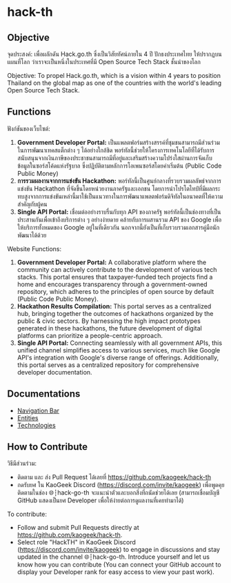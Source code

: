 # hack-th
## Objective
จุดประสงค์: เพื่อผลักดัน Hack.go.th ซึ่งเป็นวิสัยทัศน์ภายใน 4 ปี ปักธงประเทศไทย ให้ปรากฏบนแผนที่โลก ว่าเราจะเป็นหนึ่งในประเทศที่มี Open Source Tech Stack ชั้นนำของโลก
 
Objective: To propel Hack.go.th, which is a vision within 4 years to position Thailand on the global map as one of the countries with the world's leading Open Source Tech Stack.

## Functions
ฟังก์ชันของเว็บไซต์:
1. **Government Developer Portal:** เป็นแพลตฟอร์มสร้างสรรค์ที่ชุมชนสามารถมีส่วนร่วมในการพัฒนาเทคสแต็กต่าง ๆ ได้อย่างใกล้ชิด พอร์ทัลนี้ช่วยให้โครงการเทคโนโลยีที่ได้รับการสนับสนุนจากเงินภาษีของประชาชนสามารถมีที่อยู่และเสริมสร้างความโปร่งใสผ่านการจัดเก็บข้อมูลในซอร์สโค้ดแห่งรัฐบาล ซึ่งปฏิบัติตามหลักการโอเพนซอร์สโดยค่าเริ่มต้น (Public Code Public Money)
2. **การรวมผลงานจากการแข่งขัน Hackathon:** พอร์ทัลนี้เป็นศูนย์กลางที่รวบรวมผลลัพธ์จากการแข่งขัน Hackathon ที่จัดขึ้นโดยหน่วยงานภาครัฐและเอกชน โดยการนำโปรโตไทป์ที่มีผลกระทบสูงจากการแข่งขันเหล่านี้มาใช้เป็นแนวทางในการพัฒนาแพลตฟอร์มดิจิทัลในอนาคตที่ให้ความสำคัญกับผู้คน
3. **Single API Portal:** เชื่อมต่ออย่างราบรื่นกับทุก API ของภาครัฐ พอร์ทัลนี้เป็นช่องทางที่เป็นประสานกันเพื่อเข้าถึงบริการต่าง ๆ อย่างง่ายดาย คล้ายกับการผสานรวม API ของ Google เพื่อให้บริการทั้งหมดของ Google อยู่ในที่เดียวกัน นอกจากนี้ยังเป็นที่เก็บรวบรวมเอกสารคู่มือนักพัฒนาได้ด้วย

Website Functions:
1. **Government Developer Portal:** A collaborative platform where the community can actively contribute to the development of various tech stacks. This portal ensures that taxpayer-funded tech projects find a home and encourages transparency through a government-owned repository, which adheres to the principles of open source by default (Public Code Public Money).
2. **Hackathon Results Compilation:** This portal serves as a centralized hub, bringing together the outcomes of hackathons organized by the public & civic sectors. By harnessing the high impact prototypes generated in these hackathons, the future development of digital platforms can prioritize a people-centric approach.
3. **Single API Portal:** Connecting seamlessly with all government APIs, this unified channel simplifies access to various services, much like Google API's integration with Google's diverse range of offerings. Additionally, this portal serves as a centralized repository for comprehensive developer documentation.

## Documentations
- [Navigation Bar](./NAVIGATION.md)
- [Entities](./ENTITIES.md)
- [Technologies](./TECH.md)

## How to Contribute
วิธีมีส่วนร่วม:
- ติดตาม และ ส่ง Pull Request ได้เลยที่ https://github.com/kaogeek/hack-th
- กดรับยศ ใน KaoGeek Discord (https://discord.com/invite/kaogeek) เพื่อพูดคุยติดตามในช่อง 🌐┆hack-go-th จะแนะนำตัวและบอกสิ่งที่ถนัดช่วยได้เลย (สามารถเชื่อมบัญชี GitHub แสดงเป็นยศ Developer เพื่อให้ง่ายต่อการดูผลงานที่เคยทำมาได้)

To contribute:
- Follow and submit Pull Requests directly at https://github.com/kaogeek/hack-th.
- Select role "HackTH" in KaoGeek Discord (https://discord.com/invite/kaogeek) to engage in discussions and stay updated in the channel 🌐┆hack-go-th. Introduce yourself and let us know how you can contribute (You can connect your GitHub account to display your Developer rank for easy access to view your past work).
